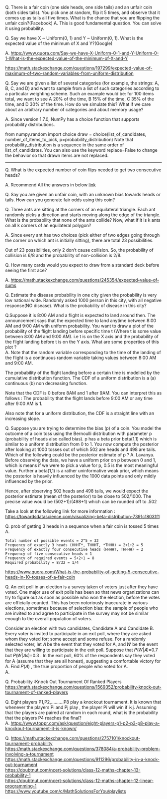 
Q. There is a fair coin (one side heads, one side tails) and an unfair coin (both sides tails). You pick one at random, flip it 5 times, and observe that it comes up as tails all five times. What is the chance that you are flipping the unfair coin?(Facebook)
A.  This is good fundamental question. You can solve it using probability.


Q. Say we have X ~ Uniform(0, 1) and Y ~ Uniform(0, 1). What is the expected value of the minimum of X and Y?(Google)

A. https://www.quora.com/Say-we-have-X-Uniform-0-1-and-Y-Uniform-0-1-What-is-the-expected-value-of-the-minimum-of-X-and-Y

https://math.stackexchange.com/questions/197299/expected-value-of-maximum-of-two-random-variables-from-uniform-distribution

Q. Say we are given a list of several categories (for example, the strings: A, B, C, and D) and want to sample from a list of such categories according to a particular weighting scheme. Such an example would be: for 100 items total, we want to see A 20% of the time, B 15% of the time, C 35% of the time, and D 30% of the time. How do we simulate this? What if we care about an arbitrary number of categories and about memory usage?

A. Since version 1.7.0, NumPy has a choice function that supports probability distributions.

from numpy.random import choice
draw = choice(list_of_candidates, number_of_items_to_pick,
              p=probability_distribution)
Note that probability_distribution is a sequence in the same order of list_of_candidates. You can also use the keyword replace=False to change the behavior so that drawn items are not replaced.

---
Q. What is the expected number of coin flips needed to get two consecutive heads?

A. Recommend All the answers in below
[link](https://www.quora.com/What-is-the-expected-number-of-coin-flips-until-you-get-two-heads-in-a-row) 

Q. Say you are given an unfair coin, with an unknown bias towards heads or tails. How can you generate fair odds using this coin?

Q. Three ants are sitting at the corners of an equilateral triangle. Each ant randomly picks a direction and starts moving along the edge of the triangle. What is the probability that none of the ants collide? Now, what if it is k ants on all k corners of an equilateral polygon?

A. Since every ant has two choices (pick either of two edges going through the corner on which ant is initially sitting), there are total 23 possibilities.

Out of 23 possibilities, only 2 don’t cause collision. So, the probability of collision is 6/8 and the probability of non-collision is 2/8.

Q. How many cards would you expect to draw from a standard deck before seeing the first ace?

A. https://math.stackexchange.com/questions/245354/expected-value-of-sums


Q. Estimate the disease probability in one city given the probability is very low national wide. Randomly asked 1000 person in this city, with all negative response(NO disease). What is the probability of disease in this city?   

Q.Suppose it is 8:00 AM and a flight is expected to land around then. The announcement says that the expected time to land anytime between 8:00 AM and 9:00 AM with uniform probability. You want to draw a plot of the probability of the flight landing before specific time t (Where t is some value between 8:00 AM and 9:00 AM). i.e t is on the X axis and the probability of the flight landing before t is on the Y axis.
What are some properties of this plot ?  
A. Note that the random variable corresponding to the time of the landing of the flight is a continuous random variable taking values between 8:00 AM and 9:00 AM.

The probability of the flight landing before a certain time is modelled by the cumulative distribution function. The CDF of a uniform distribution is a (a) continuous (b) non decreasing function.

Note that the CDF is 0 before 8AM and 1 after 9AM. You can interpret this as follows : The probability that the flight lands before 9:00 AM or any time after 9:00 AM is 1.

Also note that for a uniform distribution, the CDF is a straight line with an increasing slope.


Q. Suppose you are trying to determine the bias (p) of a coin. You model the outcome of a coin toss using the Bernoulli distribution with parameter p (probability of heads also called bias). p has a beta prior beta(1,1) which is similar to a uniform distribution from 0 to 1. You now compute the posterior after looking at 1000 tosses out of which 502 are heads and 498 are tails. Which of the following could be the posterior estimate of p ?
A. Lavanya. Before observing the data, we have a uniform prior on p between 0 and 1, which is means if we were to pick a value for p, 0.5 is the most meaningful value. Further a beta(1,1) is a rather uninformative weak prior, which means the posterior is heavily influenced by the 1000 data points and only mildly influenced by the prior.

Hence, after observing 502 heads and 498 tails, we would expect the posterior estimate (mean of the posterior) to be close to 502/1000. The precise value would be (502+1)/(498+1) which can be rounded off to .502

Take a look at the following link for more information : https://towardsdatascience.com/visualizing-beta-distribution-7391c18031f1


Q. prob of getting 3 heads in a sequence when a fair coin is tossed 5 times  
A. 
```
Total number of possible events = 2^5 = 32
Frequency of exactly 3 heads (HHHT*, THHHT, *THHH) = 2+1+2 = 5
Frequency of exactly four consecutive heads (HHHHT, THHHH) = 2
Frequency of five consecutive heads = 1
Frequency of required events = 5+2+1 = 8
Required probability = 8/32 = 1/4
```
https://www.quora.com/What-is-the-probability-of-getting-5-consecutive-heads-in-10-tosses-of-a-fair-coin

Q. An exit poll in an election is a survey taken of voters just after they have voted. One major use of exit polls has been so that news organizations can try to figure out as soon as possible who won the election, before the votes are officially counted. This has been notoriously inaccurate in various elections, sometimes because of selection bias: the sample of people who are invited to and agree to participate in the survey may not be similar enough to the overall population of voters.

Consider an election with two candidates, Candidate A and Candidate B. Every voter is invited to participate in an exit poll, where they are asked whom they voted for; some accept and some refuse. For a randomly selected voter, let  𝐴  be the event that they voted for A, and  𝑊  be the event that they are willing to participate in the exit poll. Suppose that  𝑃(𝑊|𝐴)=0.7  but  𝑃(𝑊|𝐴𝑐)=0.3 . In the exit poll,  60%  of the respondents say they voted for A (assume that they are all honest), suggesting a comfortable victory for A. Find  𝑃(𝐴) , the true proportion of people who voted for A.  
A. 

Q. Probability :Knock Out Tournament Of Ranked Players  
https://math.stackexchange.com/questions/1569352/probability-knock-out-tournament-of-ranked-players   

Q. Eight players P1,P2,..........P8 play a knockout tournament. It is known that whenever the players Pi and Pj play , the player Pi will win if i<j.
Assuming that the players are paired at random in each round, what is the probability that the players P4 reaches the final?  
A. https://www.toppr.com/ask/question/eight-players-p1-p2-p3-p8-play-a-knockout-tournament-it-is-known/


Q. https://math.stackexchange.com/questions/2757101/knockout-tournament-probability
https://math.stackexchange.com/questions/378084/a-probability-problem-involving-a-tournament
https://math.stackexchange.com/questions/911296/probability-in-a-knock-out-tournament  
https://doubtnut.com/ncert-solutions/class-12-maths-chapter-13-probability-1   
https://doubtnut.com/ncert-solutions/class-12-maths-chapter-12-linear-programming-1  
https://www.youtube.com/c/MathSolutionsForYou/playlists




